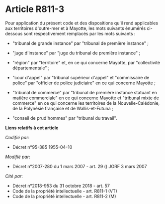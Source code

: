 # Article R811-3

Pour application du présent code et des dispositions qu'il rend applicables aux territoires d'outre-mer et à Mayotte, les
mots suivants énumérés ci-dessous sont respectivement remplacés par les mots suivants :

- "tribunal de grande instance" par "tribunal de première instance" ;

- "juge d'instance" par "juge du tribunal de première instance" ;

- "région" par "territoire" et, en ce qui concerne Mayotte, par "collectivité départementale" ;

- "cour d'appel" par "tribunal supérieur d'appel" et "commissaire de police" par "officier de police judiciaire" en ce qui
concerne Mayotte ;

- "tribunal de commerce" par "tribunal de première instance statuant en matière commerciale" en ce qui concerne Mayotte et
"tribunal mixte de commerce" en ce qui concerne les territoires de la Nouvelle-Calédonie, de la Polynésie française et de
Wallis-et-Futuna ;

- "conseil de prud'hommes" par "tribunal du travail".

**Liens relatifs à cet article**

_Codifié par_:

  - Décret n°95-385 1955-04-10

_Modifié par_:

  - Décret n°2007-280 du 1 mars 2007 - art. 29 () JORF 3 mars 2007

_Cité par_:

  - Décret n°2018-953 du 31 octobre 2018 - art. 57
  - Code de la propriété intellectuelle - art. R811-1 (VT)
  - Code de la propriété intellectuelle - art. R811-2 (M)
